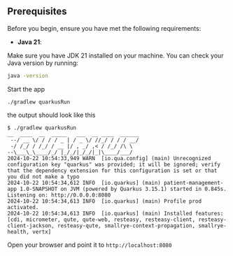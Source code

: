 ## Prerequisites

Before you begin, ensure you have met the following requirements:

- **Java 21**: 

Make sure you have JDK 21 installed on your machine.
You can check your Java version by running:
  ```bash
  java -version
```

Start the app
```
./gradlew quarkusRun
```
the output should look like this
```
$ ./gradlew quarkusRun
__  ____  __  _____   ___  __ ____  ______ 
 --/ __ \/ / / / _ | / _ \/ //_/ / / / __/ 
 -/ /_/ / /_/ / __ |/ , _/ ,< / /_/ /\ \   
--\___\_\____/_/ |_/_/|_/_/|_|\____/___/   
2024-10-22 10:54:33,949 WARN  [io.qua.config] (main) Unrecognized configuration key "quarkus" was provided; it will be ignored; verify that the dependency extension for this configuration is set or that you did not make a typo
2024-10-22 10:54:34,612 INFO  [io.quarkus] (main) patient-management-app 1.0-SNAPSHOT on JVM (powered by Quarkus 3.15.1) started in 0.845s. Listening on: http://0.0.0.0:8080
2024-10-22 10:54:34,613 INFO  [io.quarkus] (main) Profile prod activated. 
2024-10-22 10:54:34,613 INFO  [io.quarkus] (main) Installed features: [cdi, micrometer, qute, qute-web, resteasy, resteasy-client, resteasy-client-jackson, resteasy-qute, smallrye-context-propagation, smallrye-health, vertx]
```

Open your browser and point it to `http://localhost:8080`
